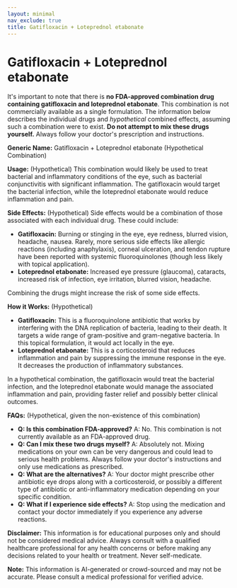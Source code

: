 ```yaml
---
layout: minimal
nav_exclude: true
title: Gatifloxacin + Loteprednol etabonate
---
```


# Gatifloxacin + Loteprednol etabonate

It's important to note that there is **no FDA-approved combination drug containing gatifloxacin and loteprednol etabonate**.  This combination is not commercially available as a single formulation.  The information below describes the individual drugs and *hypothetical* combined effects, assuming such a combination were to exist.  **Do not attempt to mix these drugs yourself.** Always follow your doctor's prescription and instructions.

**Generic Name:** Gatifloxacin + Loteprednol etabonate (Hypothetical Combination)

**Usage:** (Hypothetical)  This combination would likely be used to treat bacterial and inflammatory conditions of the eye, such as bacterial conjunctivitis with significant inflammation.  The gatifloxacin would target the bacterial infection, while the loteprednol etabonate would reduce inflammation and pain.

**Side Effects:** (Hypothetical) Side effects would be a combination of those associated with each individual drug.  These could include:

* **Gatifloxacin:**  Burning or stinging in the eye, eye redness, blurred vision, headache, nausea.  Rarely, more serious side effects like allergic reactions (including anaphylaxis), corneal ulceration, and tendon rupture have been reported with systemic fluoroquinolones (though less likely with topical application).
* **Loteprednol etabonate:** Increased eye pressure (glaucoma), cataracts, increased risk of infection, eye irritation, blurred vision, headache.

Combining the drugs might increase the risk of some side effects.

**How it Works:** (Hypothetical)

* **Gatifloxacin:** This is a fluoroquinolone antibiotic that works by interfering with the DNA replication of bacteria, leading to their death. It targets a wide range of gram-positive and gram-negative bacteria.  In this topical formulation, it would act locally in the eye.
* **Loteprednol etabonate:** This is a corticosteroid that reduces inflammation and pain by suppressing the immune response in the eye. It decreases the production of inflammatory substances.

In a hypothetical combination, the gatifloxacin would treat the bacterial infection, and the loteprednol etabonate would manage the associated inflammation and pain, providing faster relief and possibly better clinical outcomes.

**FAQs:** (Hypothetical, given the non-existence of this combination)

* **Q: Is this combination FDA-approved?** A: No. This combination is not currently available as an FDA-approved drug.
* **Q: Can I mix these two drugs myself?** A: Absolutely not. Mixing medications on your own can be very dangerous and could lead to serious health problems.  Always follow your doctor's instructions and only use medications as prescribed.
* **Q: What are the alternatives?** A: Your doctor might prescribe other antibiotic eye drops along with a corticosteroid, or possibly a different type of antibiotic or anti-inflammatory medication depending on your specific condition.
* **Q: What if I experience side effects?** A: Stop using the medication and contact your doctor immediately if you experience any adverse reactions.

**Disclaimer:** This information is for educational purposes only and should not be considered medical advice.  Always consult with a qualified healthcare professional for any health concerns or before making any decisions related to your health or treatment.  Never self-medicate.


**Note:** This information is AI-generated or crowd-sourced and may not be accurate. Please consult a medical professional for verified advice.